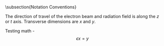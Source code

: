 <script src="https://cdn.mathjax.org/mathjax/latest/MathJax.js?config=TeX-AMS-MML_HTMLorMML" type="text/javascript"></script>


\subsection{Notation Conventions}

The direction of travel of the electron beam and radiation field is along the $z$ or $t$ axis. Transverse dimensions are $x$ and $y$.

Testing math - $$ \epsilon x = y$$

